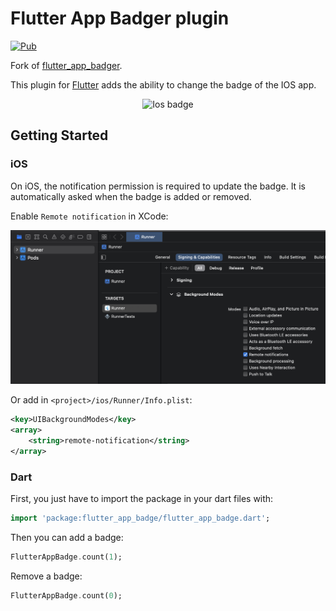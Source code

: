 # Flutter App Badger plugin

[![Pub](https://img.shields.io/pub/v/flutter_app_badger.svg)](https://pub.dev/packages/flutter_app_badge)

Fork of [flutter_app_badger](https://pub.dev/packages/flutter_app_badger).

This plugin for [Flutter](https://flutter.io) adds the ability to change the badge of the IOS app.

<p align="center">
  <img src="https://raw.githubusercontent.com/nazarpunk/flutter_app_badge/master/assets/ios.png" alt="Ios badge">
</p>

## Getting Started

### iOS

On iOS, the notification permission is required to update the badge.
It is automatically asked when the badge is added or removed.

Enable `Remote notification` in XCode:
<p align="center"><img src="https://raw.githubusercontent.com/nazarpunk/flutter_app_badge/master/assets/ios-remote-notifications.png" alt="IOS Remote notification"></p>

Or add in `<project>/ios/Runner/Info.plist`:
```xml
<key>UIBackgroundModes</key>
<array>
    <string>remote-notification</string>
</array>
```

### Dart

First, you just have to import the package in your dart files with:
```dart
import 'package:flutter_app_badge/flutter_app_badge.dart';
```

Then you can add a badge:
```dart
FlutterAppBadge.count(1);
```

Remove a badge:
```dart
FlutterAppBadge.count(0);
```